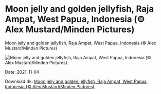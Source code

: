 # Moon jelly and golden jellyfish, Raja Ampat, West Papua, Indonesia (© Alex Mustard/Minden Pictures)

Moon jelly and golden jellyfish, Raja Ampat, West Papua, Indonesia (© Alex Mustard/Minden Pictures)

![Moon jelly and golden jellyfish, Raja Ampat, West Papua, Indonesia (© Alex Mustard/Minden Pictures)](https://bing.com/th?id=OHR.MoonJellyDay_EN-US5774626244_UHD.jpg&w=1024&h=576)

Date: 2021-11-04

Download 4k: [Moon jelly and golden jellyfish, Raja Ampat, West Papua, Indonesia (© Alex Mustard/Minden Pictures)](https://bing.com/th?id=OHR.MoonJellyDay_EN-US5774626244_UHD.jpg)

